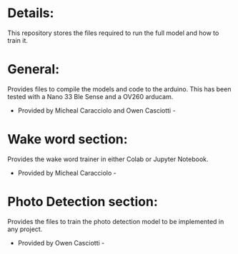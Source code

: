 # Details:
This repository stores the files required to run the full model and how to train it.

# General:
Provides files to compile the models and code to the arduino.
This has been tested with a Nano 33 Ble Sense and a OV260 arducam. 
- Provided by Micheal Caracciolo and Owen Casciotti - 

# Wake word section:
Provides the wake word trainer in either Colab or Jupyter Notebook.
- Provided by Micheal Caracciolo -

# Photo Detection section: 
Provides the files to train the photo detection model to be implemented in any project. 
- Provided by Owen Casciotti -
